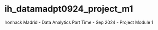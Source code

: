 # ih_datamadpt0924_project_m1
Ironhack Madrid - Data Analytics Part Time - Sep 2024 - Project Module 1
